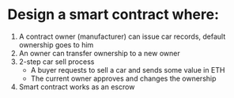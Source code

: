 # Design a smart contract where:
1. A contract owner (manufacturer) can issue car records, default ownership goes to him
2. An owner can transfer ownership to a new owner
3. 2-step car sell process
   * A buyer requests to sell a car and sends some value in ETH
   * The current owner approves and changes the ownership
4. Smart contract works as an escrow
